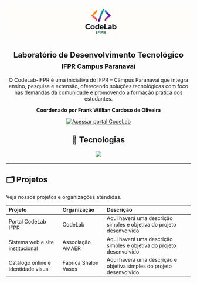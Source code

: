 [![Banner Code Lab](https://raw.githubusercontent.com/CodeLab-IFPR/.github/main/profile/banner.png)](https://codelabifpr.com.br/)
<h2 align=center> Laboratório de Desenvolvimento Tecnológico <br><sub>IFPR Campus Paranavaí</sub></h2>

<p align=center> 
O CodeLab-IFPR é uma iniciativa do IFPR – Câmpus Paranavaí que integra ensino, pesquisa e extensão, oferecendo soluções tecnológicas com foco nas demandas da comunidade e promovendo a formação prática dos estudantes. 
</p>
<p align=center ><b>Coordenado por Frank Willian Cardoso de Oliveira</b></p>
<p align="center">
  <a href="https://codelabifpr.com.br">
    <img src="https://img.shields.io/badge/Acessar%20portal%20CodeLab-4300FF?style=for-the-badge&logo=devbox&logoColor=white" alt="Acessar portal CodeLab" />
  </a>
</p>
<h2 align=center size=20> 🚀 Tecnologias </h2>
<p align=center>
  <a href="https://skillicons.dev">
    <img src="https://skillicons.dev/icons?i=phpstorm,vscode,php,laravel,javascript,typescript,react,nodejs,java,spring,mysql"/>
  </a>
</p>  

---

## 🗂️ Projetos
Veja nossos projetos e organizações atendidas.

| Projeto                        | Organização        | Descrição                                    |
|:------------------------------|:-------------------|:--------------------------------------------|
| Portal CodeLab IFPR            | CodeLab            | Aqui haverá uma descrição simples e objetiva do projeto desenvolvido |
| Sistema web e site institucional | Associação AMAER | Aqui haverá uma descrição simples e objetiva do projeto desenvolvido |
| Catálogo online e identidade visual | Fábrica Shalon Vasos | Aqui haverá uma descrição e objetiva simples do projeto desenvolvido |
